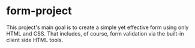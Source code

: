 # form-project

This project's main goal is to create a simple yet effective form using only HTML and CSS. That includes, of course, form validation via the built-in client side HTML tools.